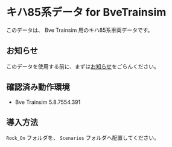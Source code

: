 # キハ85系データ for BveTrainsim

このデータは、 Bve Trainsim 用のキハ85系車両データです。


## お知らせ

このデータを使用する前に、まずは[お知らせ](NOTICE.md)をごらんください。


## 確認済み動作環境

- Bve Trainsim 5.8.7554.391

## 導入方法

`Rock_On` フォルダを、 `Scenarios` フォルダへ配置してください。
